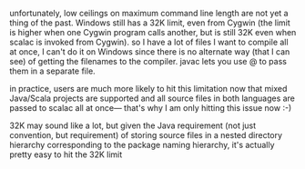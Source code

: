 unfortunately, low ceilings on maximum command line length are not yet a thing of the past. Windows still has a 32K limit, even from Cygwin (the limit is higher when one Cygwin program calls another, but is still 32K even when scalac is invoked from Cygwin). so I have a lot of files I want to compile all at once, I can't do it on Windows since there is no alternate way (that I can see) of getting the filenames to the compiler. javac lets you use @ to pass them in a separate file.

in practice, users are much more likely to hit this limitation now that mixed Java/Scala projects are supported and all source files in both languages are passed to scalac all at once— that's why I am only hitting this issue now :-)

32K may sound like a lot, but given the Java requirement (not just convention, but requirement) of storing source files in a nested directory hierarchy corresponding to the package naming hierarchy, it's actually pretty easy to hit the 32K limit


